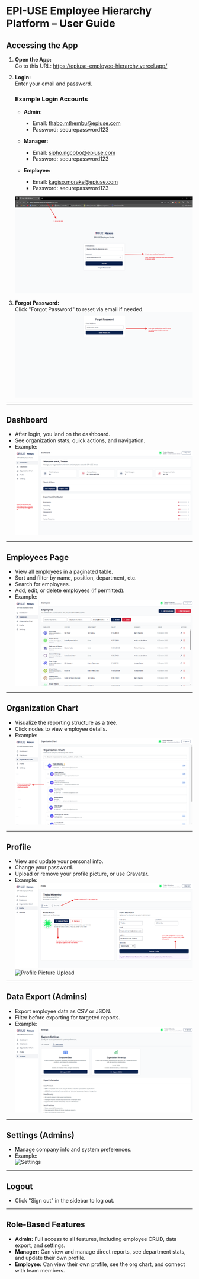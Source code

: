 # EPI-USE Employee Hierarchy Platform – User Guide

## Accessing the App

1. **Open the App:**  
  Go to this URL: https://epiuse-employee-hierarchy.vercel.app/

2. **Login:**  
   Enter your email and password.

   ### Example Login Accounts

   - **Admin:**
     - Email: thabo.mthembu@epiuse.com
     - Password: securepassword123

   - **Manager:**
     - Email: sipho.ngcobo@epiuse.com
     - Password: securepassword123

   - **Employee:**
     - Email: kagiso.morake@epiuse.com
     - Password: securepassword123

   ![Login Screen](apps/frontend/public/demo/login.png)

3. **Forgot Password:**  
   Click "Forgot Password" to reset via email if needed.
   ![Forgot Password](apps/frontend/public/demo/forgot-password.png)

---

## Dashboard

- After login, you land on the dashboard.
- See organization stats, quick actions, and navigation.
- Example:  
  ![Dashboard](apps/frontend/public/demo/dashboard.png)

---

## Employees Page

- View all employees in a paginated table.
- Sort and filter by name, position, department, etc.
- Search for employees.
- Add, edit, or delete employees (if permitted).
- Example:  
  ![Employee Table](apps/frontend/public/demo/employees-table.png)

---

## Organization Chart

- Visualize the reporting structure as a tree.
- Click nodes to view employee details.
- Example:  
  ![Org Chart](apps/frontend/public/demo/org-chart.png)

---

## Profile

- View and update your personal info.
- Change your password.
- Upload or remove your profile picture, or use Gravatar.
- Example:  
  ![Profile Page](apps/frontend/public/demo/profile.png)
  ![Profile Picture Upload](apps/frontend/public/demo/profile-picture-upload.png)

---

## Data Export (Admins)

- Export employee data as CSV or JSON.
- Filter before exporting for targeted reports.
- Example:  
  ![Data Export](apps/frontend/public/demo/data-export.png)

---

## Settings (Admins)

- Manage company info and system preferences.
- Example:  
  ![Settings](apps/frontend/public/demo/settings.png)

---

## Logout

- Click "Sign out" in the sidebar to log out.

---

## Role-Based Features

- **Admin:** Full access to all features, including employee CRUD, data export, and settings.
- **Manager:** Can view and manage direct reports, see department stats, and update their own profile.
- **Employee:** Can view their own profile, see the org chart, and connect with team members.
